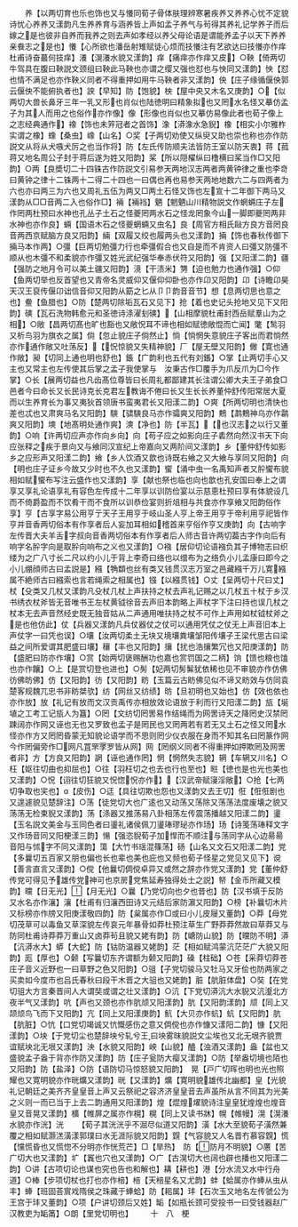 <!-- { "loadSidebar": true } -->
　　养【以两切育也乐也饰也又与懩同荀子骨体肤理辨寒暑疾养又养养心忧不定貌诗忧心养养又漾韵凡生养养育与涵养皆上声如孟子养气与茍得其养礼记学养子而后嫁之是也彼非自养而我养之则去声如孝经以养父母论语是谓能养孟子以天下养养亲飬志之是也】懩【心所欲也潘岳射雉赋徒心烦而技懩注有艺欲达曰技懩亦作痒杜甫诗奋蕞何技痒】瀁【滉瀁水貌又漾韵】痒【痛痒亦作痒又皮】○鞅【倚两切牛驾具在腹曰鞅説文颈组曰鞅此马鞅也亦谓之缨又强也怼也与怏同又漾韵】怏【怼也情不满足也亦作鞅义同者不得重押如用牛马鞅者非又漾韵】佒【庄子缘循偃佒郭云偃佒不能俯执者也】詇【早知】防【饱貌】柍【屋中央又木名又庚韵】○【似两切大兽长鼻牙三年一乳又形也肖似也陆徳明曰精象拟也又罔水名怪又摹仿孟子为其人而用之也俗作亦作像】像【形像也肖似也又摹仿易像此者也荀子像上之志经典通作】襐【饰也未笄冠者之首饰】潒【漭潒水急貎】橡【相实小尔雅柞实谓之橡】蟓【桑虫】嶑【山名】○奖【子两切劝使又纵臾又助也崇也称也亦作防説文从将从犬嗾犬厉之也当作将】防【左氏传防顺夫法皆防王室以防天衷】蒋【菰蒋又地名周公子封于蒋后遂为姓又阳韵】桨【所以隠櫂纵曰橹横曰桨当作□又阳韵】○两【良奬切二十四铢古作防説文引易参天两地汉志两者两黄钟律之重也李竒曰黄钟之律十二铢两十二得二十四也一曰偶也再也易参天两地地数六二与四两者为六也亦曰两三为六也又周礼五伍为两又□两土石怪又饰也左宣十二年御下两马又漾韵从□□音两二入也俗作□】裲【裲裆】魉【魍魉山川精物説文作蝄蜽庄子左作罔两杜预曰水神也孔丛子土石之怪夔罔两水石之怪龙罔象今山一脚即夔罔两非水神也亦作良】蜽【国语木石之怪夔蝄蜽又虫名】良【周官方相氏敺方良方音罔良音两西京赋脑方良又阳韵】緉【双履又绞也履两头也又漾韵】掚【饰也春秋传御下掚马本作两】○彊【巨两切勉彊力行也牵彊假合也又自是而不肯资人曰彊又防彊不顺从也木彊不和柔貌亦作彊又姓光武纪强华奉赤伏符又阳韵】强【又阳漾二韵】疆【强防之地月令可以美土疆又阳韵】滰【干渍米】勥【迫也勉力也通作强】○仰【鱼两切举也反首望也又青帝名灵威仰又偃仰仰卧也亦作卬又阳韵】卬【诗瞻卬昊天汉王裒传偃卬诎信音仰又阳韵从筯之匕从卩卩韵音音节】想【息两切思也意之也】鲞【鱼腊也】○防【楚两切除垢瓦石又见下】抢【着也史记头抢地又见下又阳韵】磢【瓦石洗物韩愈元和圣徳诗涤濯刬磢】【山相摩貌杜甫封西岳赋羣山为之相】○敞【昌两切髙也旷也豁也又敞怳耳不谛也相如赋徳敞惃而亡闻】氅【鹙羽又析鸟羽为旗衣之属】倘【忽止貌庄子倘然止】惝【惝惘失意貌庄子客出而君惝然亦作通作敞又吐荡反】【怳惊貌又失精神貌】厂【屋无壁又阳韵】僘【寛也通作敞】昶【切同上通也明也舒也】鋹【广韵利也五代有刘鋹】○掌【止两切手心又主也又常主也左传使其后掌之孟子我使掌与　汝秉古作□覆手为爪反爪为□今作掌】○长【展两切益也凡齿髙位尊皆曰长周礼都鄙建其长注谓公卿大夫王子弟食□邑者今曰命长又长民诗克长克君左教诲不倦曰长又生长长养董仲舒传阳常居大夏而以生养育长为事又夷狄首领唐书蛮夷君长又阳漾二韵】○爽【所两切明也清快也差也忒也又肃爽马名又阳韵】騻【骕騻良马亦作骦爽又阳韵】鷞【鹔鷞神乌亦作鹴爽又阳韵】塽【地髙明处通作爽】漺【净也】防【半瓦】【也汉志之以行又董韵】○响【许两切应声亦作向乡向】向【苟子应之如影向庄子砉然向然汉书天下向应张释之疾于景向又与飨同汉宣纪上帝嘉向又两阶间又漾韵】乡【董仲舒传如影乡之应形声又阳漾二韵】飨【乡人饮酒又歆也诗既右飨之又大飨与享同又阳韵】向【明也庄子证乡今故又少时也不久也又漾韵】蠁【涌中虫一名禹知声者又肸蠁布貌相如赋蠁布写注云盛作也又漾韵】享【献也祭也临也向也歆也孔安国曰奉上之谓享又享礼论语享礼有容色左传成十二年享以训防俭宴以示慈恵杜预曰享有体貌设几而不倚爵盈而不饮肴干而不食所以训恭俭宴则折俎相与共食亦作享飨又阳韵俗作享】亨【古享字易公用亨亍天子王用亨于岐山圣人亨上帝王用亨于帝利用亨祀皆作亨并音香两切俗本有作享者后人妄加耳相如稽首来亨俗作亨又庚韵】向【古响字左传晋大夫羊舌字叔向音香两切俗本有作享者后人师古音许两切葢古字作向后有响字名肸字向是取肸向响布之义也又漾韵】○襁【居仰切论语襁负其子博物志曰织缕为之广八寸长二尺以约小儿于背上李奇曰络也以缯布为之络负小儿孟康曰即今之小儿绷顔师古曰孟説是】繦【觕纇也丝有类又钱贯汉志万室之邑藏繦千万儿寛繦属不絶师古曰繦索也言若绳索之相属也】镪【以繦贯钱】○丈【呈两切十尺曰丈】杖【殳类又几杖又漾韵凡殳杖几杖上声扶持之杖去声礼记赐之以几杖五十杖于乡汉书绣衣杖斧皆无音唯书王左杖黄钺徐音去声旧本韵略上声杖字下注曰持也误几杖之杖本无去声音然经史既无独音姑从二声通用唯扶持之杖不可作上声用如杖钺杖斧之是也他仿此】仗【兵器又漾韵凡兵仗器仗之仗可以通用凭仗之仗无上声音旧本上声仗字一曰凭也误】○壤【汝两切柔土无块又境壤粪壤邹阳传壤子王梁代思古曰梁益之间所爱谓其肥盛曰壤】穰【丰也又阳韵】攘【扰也浩攘繁冗也又阳庚漾韵】防【盛肥曰防亦作壤】○赏【始两切褒赐酬功也嘉也赏罚国之二柄】饷【馈也粮也馌也亦作饟】○上【是赏切登也进也】○髣【妃两切髣髴犹依稀也见不审貌亦作仿佛彷佛昉佛】仿【又阳韵】彷【又阳韵】眆【玉篇云古眆佛见似不谛又眆效与仿同袁楚客规魏兀忠书非眆桀欤】纺【网丝又纺绩】昉【旦初明也又始也】仿【效也依也亦作放】放【礼记有放而文汉贡禹传亦相放效论语放于利而行又阳漾二韵】瓬【埏埴之工考工记瓬人为簋】○罔【文纺切罔罟易作结绳而为网罟诗天之降罔史汉禁罔踈阔亦作网又诬也无也又罗致也孟子是罔民也又罔两若有若无又土石之怪又罔水怪亦作方又罔罔昏蒙无知貌论语学而不思则罔少仪衣服在身而不知其名曰罔篆作网今作罔偏旁作□网凡罝罘罦罗皆从网】网【罔纲义同者不得重押如押欺罔及网罟者非】方【方良又阳韵】誷【诬也通作罔】惘【惘然失志貌】辋【车辋又川名】○枉【妪往切曲也抑屈也】○往【羽枉切之也去也行也至也】暀【徳也是也光也美也又漾韵】○怳【诩往切狂貌又怳惚怳亦作】【汉武帝赋寖淫敞】○抢【七两切争取也宎也】【皮伤】○迋【具往切欺也怨也又漾韵又去王切】俇【俇俇剧也又遑遽貌见楚辞注】○荡【徒党切大也广逺也又动荡又荡除又荡荡法度废壊之貌又荡荡无检束貎又漾韵】荡【涤器又推荡易八卦相荡左传震荡播越又阳漾二韵】璗【玉名説文美金与玉同色者曰璗礼诸侯佩刀璗琫璆珌亦作玚】玚【诗笺荡琫释文字又作玚音同又阳梗漾三韵】愓【强恣貎荀子加悍而不顺注与荡同字从心边昜昜音阳与怵字不同又漾韵】簜【大竹书瑶混篠荡】砀【山名又文石又阳漾二韵】党【多曩切五百家又朋也偏也长也辈也美也庇也又频也荀子怪星之党见又见下】谠【善言直言又漾韵】○傥【他曩切倜傥卓异又或然之辞亦作党又漾韵】党【董仲舒传党可得见予雄传党神可也京房党焦延寿独得处士之説】帑【金币所藏又模韵】曭【日无光】【月无光】○曩【乃党切向也夕也昔也】防【汉书填于反防又水名亦作瀼】瀼【杜甫有归瀼西田诗又元结后家防濵又阳韵】○榜【补曩切木片又标榜亦作牓又阳庚漾敬四韵】防【枲属亦作□或曰小儿皮屦又董韵】○莽【母党切茂草可以毒鱼又草深貌左传哀元年暴骨如莽杜预注草生广野莽莽然故曰草莽又与防同杜甫诗莽莽万重山又卤莽茍且貌又姥有韵】防【嵣防山貌】防【曭防不明】漭【沆漭水大】蟒【大蛇】防【钴防温器又姥韵】茫【相如赋鸿蒙沆茫茫广大貌又阳韵】厖【厚也】○颡【写曩切东齐谓额为颡又阳韵】磉【柱础】○苍【采莽切莽苍庄子音义近野也一曰草野之色又阳韵】○驵【子党切骏马又牡马又牙侩也防两家之买卖如今度市也吕氏春秋曰段干木晋之大驵也又姥韵】脏【肮脏体盘】○奘【在党切驵大方言秦晋间人大谓奘或谓之壮又漾韵】○沆【下党切漭沆大水貎又沆瀣北方夜半气又漾韵】吭【声也又颈也亦作肮颃又阳漾韵】肮【又阳韵漾韵】颃【同上又颉颃鸟飞而下又阳韵】亢【同上又阳漾庚韵】魧【大贝亦作蚢】蚢【又阳韵】肮【肮脏】○忼【口党切竭诚又忼慨感伤之意又倜傥也亦作慷又漾阳二韵】慷【又阳漾韵】○坱【于党切尘也楚辞坱兮轧兮王曰坱雾昩貌説文尘埃也又北无垠齐貌贾谊赋坱北无垠又漾韵】泱【水貌又阳韵】岟【山貌】醠【浊酒又漾韵】盎【盆也又盛貌孟子盎于背亦作防又漾韵】防【庄子瓮防大瘿又漾韵】○防【举盎切境也陌也又阳韵】防【盐泽】○防【语防切马惊怒貌又阳韵】　晃【戸广切晖也明也光也照耀也又寛明貌亦作晄爌又漾韵】晄【又漾韵】爌【寛明貌雄传北幽都】皇【光貌礼记朝廷之美齐齐皇皇音上声又云祭祀之容济济皇皇音去声虽所从言不同其为光美之义则一而已当于上去二韵通用又阳漾韵】煌【焜煌燿貌诗注皇皇犹煌煌也煌音皇又音晃又漾韵】櫎【帷屏之属亦作榥】榥【同上又读书牀】幌【帷幔】滉【滉瀁水貌亦作洸】洸
　　【荀子其洸洸乎不淈尽似道又阳韵】潢【水大至貌荀子潢然兼覆之相如赋灏溔潢漾郭璞曰水无涯际貌又阳韵】皩【气容貌又人名晋冇慕容皩】慌【戃慌昏也又慌惚不分明亦作恍荒芒】□【旱热】　防【防月不明貌】○懬【苦广切大也又漾韵】圹【竁也穴也又漾韵】○广【古滉切大也阔也辟也播也又阳漾二韵】○讲【古项切论也谋也究也告也和解也】耩【耕也】港【分水流又水中行舟道】○棒【步项切杖也打也亦作棓】棓【天棓星名又尤韵】蚌【蛤属亦作蜯从虫从丰】蜯【班固荅賔戏隋侯之珠藏于蜯蛤】防【耜属】玤【石次玉又地名左传虢公为王宫于玤又董韵】○项【户讲切颈后又姓】缿【如瓶长颈可受投书一曰受钱器赵广汉教吏为缿筩】○朗【里党切明也】
　　十　八　梗
